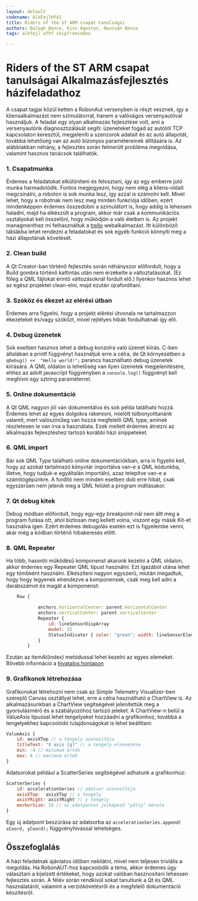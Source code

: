 ```yaml
---
layout: default
codename: AlkFejlHf41
title: Riders of the ST ARM csapat tanulságai
authors: Balogh Bence, Kiss Ágoston, Reucsán Bence
tags: alkfejl afhf skipfromindex

---
```


# Riders of the ST ARM csapat tanulságai Alkalmazásfejlesztés házifeladathoz
A csapat tagjai közül ketten a RobonAut versenyben is részt vesznek, így a kliensalkalmazást nem szimulátorral, hanem a valóságos versenyautóval használjuk. A feladat egy olyan alkalmazás fejlesztése volt, ami a versenyautónk diagnosztizálását segíti: üzeneteket fogad az autótól TCP kapcsolaton keresztül, megjeleníti a szenzorok adatait és az autó állapotát, továbbá lehetőség van az autó bizonyos paramétereinek állítására is. Az alábbiakban néhány, a fejlesztés során felmerült probléma megoldása, valamint hasznos tanácsok találhatók.

### 1. Csapatmunka
Érdemes a feladatokat elkülöníteni és felosztani, így az egy emberre jutó munka harmadolódik. Fontos megjegyezni, hogy nem elég a kliens-oldalt megcsinálni, a roboton is sok munka lesz, így azzal is számolni kell. Mivel lehet, hogy a robotnak nem lesz meg minden funkciója időben, ezért mindenképpen érdemes összedobni a szimulátort is, hogy addig is lehessen haladni, majd ha elkészült a program, akkor már csak a kommunikációs osztályokat kell összelőni, hogy működjön a való életben is. Az projekt managmenthez mi felhasználtuk a [trello](https://trello.com/) webalkalmazást. Itt különböző táblákba lehet rendezni a feladatokat és sok egyéb funkció könnyíti meg a házi állapotának követését. 

### 2. Clean build
A Qt Creator-ban történő fejlesztés során néhányszor előfordult, hogy a Build gombra történő kattintás után nem érzékelte a változtatásokat. (Ez főleg a QML fájlokat érintő változásoknál fordult elő.) Ilyenkor hasznos lehet az egész projektet clean-elni, majd ezután újrafordítani.  

### 3. Szóköz és ékezet az elérési útban
Érdemes arra figyelni, hogy a projekt elérési útvonala ne tartalmazzon ékezeteket és/vagy szóközt, mivel rejtélyes hibák fordulhatnak így elő.

### 4. Debug üzenetek
Sok esetben hasznos lehet a debug konzolra való üzenet kiírás. C-ben általában a printf függvényt használjuk erre a célra, de Qt környezetben a `qDebug() <<  "Hello world!";` parancs használható debug üzenetek kiírására. A QML oldalon is lehetőség van ilyen üzenetek megjelenítésére, ehhez az adott javascript függvényben a `console.log()` függvényt kell meghívni egy sztring paraméterrel.

### 5. Online dokumentáció
A Qt QML nagyon jól van dokumentálva és sok példa található hozzá. Érdemes lehet az egyes dolgokra rákeresni, mielőtt túlbonyolítanánk valamit, mert valószínűleg van hozzá megfelelő QML type, aminek részletesen le van írva a használata. Ezek mellett érdemes átnézni az alkalmazás fejlesztéshez tartozó korábbi házi snippeteket.

### 6. QML import
Bár sok QML Type található online dokumentációkban, arra is figyelni kell, hogy az azokat tartalmazó könyvtár importálva van-e a QML kódunkba, illetve, hogy tudjuk-e egyáltalán importálni, azaz telepítve van-e a számítógépünkre. A fordító nem minden esetben dob erre hibát, csak egyszerűen nem jelenik meg a QML felület a program indításakor.

### 7. Qt debug kitek
Debug módban előfordult, hogy egy-egy breakpoint-nál nem állt meg a program futása ott, ahol biztosan meg kellett volna, viszont egy másik Kit-et használva igen. Ezért érdemes debugolás esetén ezt is figyelembe venni, akár még a kódban történő hibakeresés előtt.

### 8. QML Repeater
Ha több, hasonló működésű komponenst akarunk kezelni a QML oldalon, akkor érdemes egy Repeater QML típust használni. Ezt igazából utána lehet egy tömbként használni. Elkészíteni nagyon egyszerű, miután megadtuk, hogy hogy legyenek elrendezve a komponensek, csak meg kell adni a darabszámot és magát a komponenst:
```javascript
    Row {

            anchors.horizontalCenter: parent.horizontalCenter
            anchors.verticalCenter: parent.verticalCenter
            Repeater {
                id: lineSensorDispArray
                model: 32
                StatusIndicator { color: "green"; width: lineSensorElement.width / 32; active: true}
            }
        }
```
Ezután az itemAt(index) metódussal lehet kezelni az egyes elemeket. 
Bővebb információ a [hivatalos honlapon](https://doc.qt.io/qt-5/qml-qtquick-repeater.html)

### 9. Grafikonok létrehozása
Grafikonokat létrehozni nem csak az Simple Telemetry Visualizer-ben szereplő Canvas osztállyal lehet, erre a célra használható a ChartView is. Az alkalmazásunkban a ChartView segítségével jelenítettük meg a gyorsulásmérő és a szabályozóhoz tartozó jeleket. 
A ChartView-n belül a ValueAxis típussal lehet tengelyeket hozzáadni a grafikonhoz, továbbá a tengelyekhez kapcsolódó tulajdonságokat is lehet beállítani:
```javascript
ValueAxis {
	id: axisXTop // a tengely azonosítója
	titleText: "X axis [g]" // a tengely elnevezése
	min: -4 // minimum érték
	max: 4 // maximum érték
}
```
Adatsorokat például a ScatterSeries segítségével adhatunk a grafikonhoz:
```javascript
ScatterSeries {
    id: accelerationSeries // adatsor azonosítója
    axisXTop:  axisXTop // x tengely
    axisYRight: axisYRight // y tengely
    markerSize: 15 // az adatpontot jelképező "pötty" mérete
}
```
Egy új adatpont beszúrása az adatsorba az `accelerationSeries.append( xCoord, yCoord);` függvényhívással lehetséges.
## Összefoglalás
A házi feladatnak ajánlatos időben nekilátni, mivel nem teljesen triviális a megoldás. Ha RobonAUT-hoz kapcsolódik a téma, akkor érdemes úgy választani a kijelzett értékeket, hogy azokat valóban hasznosítani lehessen fejlesztés során. A félév során rendkívül sokat tanultunk a Qt és QML használatáról, valamint a verziókövetésről és a megfelelő dokumentáció készítésről.